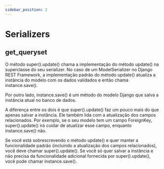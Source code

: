 ```yaml
---
sidebar_position: 2
---
```


# Serializers

## get_queryset

O método super().update() chama a implementação do método update() na superclasse do seu serializer. No caso de um ModelSerializer no Django REST Framework, a implementação padrão do método update() atualiza a instância do modelo com os dados validados e então chama instance.save().

Por outro lado, instance.save() é um método do modelo Django que salva a instância atual no banco de dados.

A diferença entre os dois é que super().update() faz um pouco mais do que apenas salvar a instância. Ele também lida com a atualização dos campos relacionados. Por exemplo, se o seu modelo tem um campo ForeignKey, super().update() irá cuidar de atualizar esse campo, enquanto instance.save() não.

Se você está sobrescrevendo o método update() e quer manter a funcionalidade padrão (incluindo a atualização dos campos relacionados), você deve chamar super().update(). Se você só quer salvar a instância e não precisa da funcionalidade adicional fornecida por super().update(), você pode chamar instance.save().